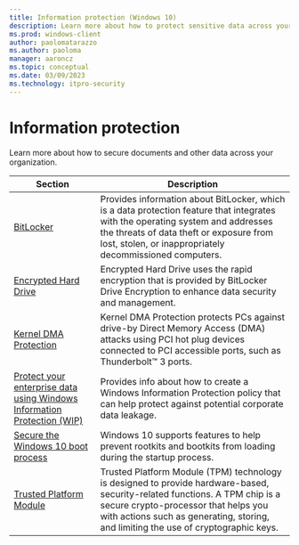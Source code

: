 ```yaml
---
title: Information protection (Windows 10)
description: Learn more about how to protect sensitive data across your organization.
ms.prod: windows-client
author: paolomatarazzo
ms.author: paoloma
manager: aaroncz
ms.topic: conceptual
ms.date: 03/09/2023
ms.technology: itpro-security
---
```


# Information protection

Learn more about how to secure documents and other data across your organization.

| Section | Description |
|-|-|
| [BitLocker](bitlocker/bitlocker-overview.md)| Provides information about BitLocker, which is a data protection feature that integrates with the operating system and addresses the threats of data theft or exposure from lost, stolen, or inappropriately decommissioned computers. |
| [Encrypted Hard Drive](encrypted-hard-drive.md)| Encrypted Hard Drive uses the rapid encryption that is provided by BitLocker Drive Encryption to enhance data security and management. |
| [Kernel DMA Protection](kernel-dma-protection-for-thunderbolt.md)| Kernel DMA Protection protects PCs against drive-by Direct Memory Access (DMA) attacks using PCI hot plug devices connected to PCI accessible ports, such as Thunderbolt&trade; 3 ports. |
| [Protect your enterprise data using Windows Information Protection (WIP)](windows-information-protection/protect-enterprise-data-using-wip.md)|Provides info about how to create a Windows Information Protection policy that can help protect against potential corporate data leakage.|
| [Secure the Windows 10 boot process](secure-the-windows-10-boot-process.md)| Windows 10 supports features to help prevent rootkits and bootkits from loading during the startup process. |
| [Trusted Platform Module](tpm/trusted-platform-module-top-node.md)| Trusted Platform Module (TPM) technology is designed to provide hardware-based, security-related functions. A TPM chip is a secure crypto-processor that helps you with actions such as generating, storing, and limiting the use of cryptographic keys.  |
